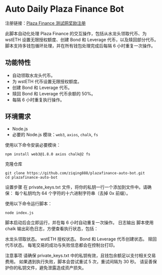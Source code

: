 # Auto Daily Plaza Finance Bot

注册链接：[Plaza Finance 测试网奖励注册](https://testnet.plaza.finance/rewards/lm6HOBbEFzVI)

此脚本自动化处理 Plaza Finance 的交互操作，包括从水龙头领取代币、为 wstETH 设置无限授权额度、创建 Bond 和 Leverage 代币，以及赎回部分代币。脚本支持多钱包循环处理，并在所有钱包处理完成后每隔 6 小时重复一次操作。

## 功能特性
- 自动领取水龙头代币。
- 为 wstETH 代币设置无限授权额度。
- 创建 Bond 和 Leverage 代币。
- 赎回 Bond 和 Leverage 代币余额的 50%。
- 每隔 6 小时重复执行操作。

## 环境需求
- Node.js
- 必要的 Node.js 模块：`web3`, `axios`, `chalk`, `fs`

使用以下命令安装必要模块：
```bash
npm install web3@1.8.0 axios chalk@2 fs
```
克隆仓库
```
git clone https://github.com/ziqing888/plazafinance-auto-bot.git 
cd plazafinance-auto-bot
```
设置步骤
在 private_keys.txt 文件，将你的私钥一行一个添加到文件中。请确保：
每个私钥均为 64 个字符的十六进制字符串（去掉 0x 前缀）。

使用以下命令运行脚本：
```
node index.js
```
脚本启动后会立即运行，并在每 6 小时自动重复一次操作。
日志输出
脚本使用 chalk 输出彩色日志，方便查看执行状态，包括：

水龙头领取状态。
wstETH 授权状态。
Bond 和 Leverage 代币创建状态。
赎回代币状态。
每笔交易的成功与失败信息都会在控制台打印。

注意事项
请确保 private_keys.txt 中的私钥有效，且钱包余额足以支付相关交易费用。
如果遇到执行失败，脚本会尝试重试 5 次，重试间隔为 30 秒。
请妥善保护你的私钥文件，避免泄露造成资产损失。
